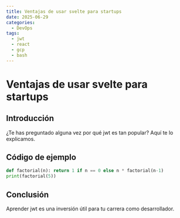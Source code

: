 ```yaml
---
title: Ventajas de usar svelte para startups
date: 2025-06-29
categories:
  - DevOps
tags:
  - jwt
  - react
  - gcp
  - bash
---
```


# Ventajas de usar svelte para startups

## Introducción

¿Te has preguntado alguna vez por qué jwt es tan popular? Aquí te lo explicamos.

## Código de ejemplo

```python
def factorial(n): return 1 if n == 0 else n * factorial(n-1)
print(factorial(5))
```

## Conclusión

Aprender jwt es una inversión útil para tu carrera como desarrollador.